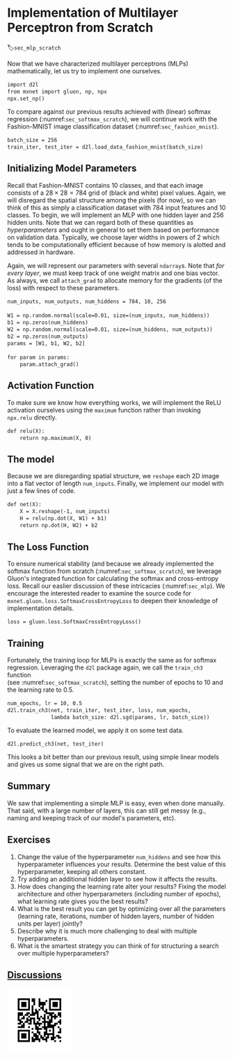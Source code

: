 # Implementation of Multilayer Perceptron from Scratch
:label:`sec_mlp_scratch`

Now that we have characterized 
multilayer perceptrons (MLPs) mathematically, 
let us try to implement one ourselves.

```{.python .input  n=1}
import d2l
from mxnet import gluon, np, npx
npx.set_np()
```

To compare against our previous results
achieved with (linear) softmax regression
(:numref:`sec_softmax_scratch`),
we will continue work with 
the Fashion-MNIST image classification dataset 
(:numref:`sec_fashion_mnist`).

```{.python .input  n=2}
batch_size = 256
train_iter, test_iter = d2l.load_data_fashion_mnist(batch_size)
```

## Initializing Model Parameters

Recall that Fashion-MNIST contains $10$ classes,
and that each image consists of a $28 \times 28 = 784$
grid of (black and white) pixel values.
Again, we will disregard the spatial structure
among the pixels (for now),
so we can think of this as simply a classification dataset
with $784$ input features and $10$ classes.
To begin, we will implement an MLP
with one hidden layer and $256$ hidden units.
Note that we can regard both of these quantities
as *hyperparameters* and ought in general
to set them based on performance on validation data.
Typically, we choose layer widths in powers of $2$
which tends to be computationally efficient because
of how memory is alotted and addressed in hardware.

Again, we will represent our parameters with several `ndarray`s.
Note that *for every layer*, we must keep track of
one weight matrix and one bias vector.
As always, we call `attach_grad` to allocate memory
for the gradients (of the loss) with respect to these parameters.

```{.python .input  n=3}
num_inputs, num_outputs, num_hiddens = 784, 10, 256

W1 = np.random.normal(scale=0.01, size=(num_inputs, num_hiddens))
b1 = np.zeros(num_hiddens)
W2 = np.random.normal(scale=0.01, size=(num_hiddens, num_outputs))
b2 = np.zeros(num_outputs)
params = [W1, b1, W2, b2]

for param in params:
    param.attach_grad()
```

## Activation Function

To make sure we know how everything works,
we will implement the ReLU activation ourselves
using the `maximum` function rather than 
invoking `npx.relu` directly.

```{.python .input  n=4}
def relu(X):
    return np.maximum(X, 0)
```

## The model

Because we are disregarding spatial structure, 
we `reshape` each 2D image into 
a flat vector of length  `num_inputs`.
Finally, we implement our model 
with just a few lines of code.

```{.python .input  n=5}
def net(X):
    X = X.reshape(-1, num_inputs)
    H = relu(np.dot(X, W1) + b1)
    return np.dot(H, W2) + b2
```

## The Loss Function

To ensure numerical stability
(and because we already implemented
the softmax function from scratch
(:numref:`sec_softmax_scratch`),
we leverage Gluon's integrated function
for calculating the softmax and cross-entropy loss.
Recall our easlier discussion of these intricacies 
(:numref:`sec_mlp`).
We encourage the interested reader 
to examine the source code for `mxnet.gluon.loss.SoftmaxCrossEntropyLoss`
to deepen their knowledge of implementation details.

```{.python .input  n=6}
loss = gluon.loss.SoftmaxCrossEntropyLoss()
```

## Training

Fortunately, the training loop for MLPs
is exactly the same as for softmax regression.
Leveraging the `d2l` package again, 
we call the `train_ch3` function  
(see :numref:`sec_softmax_scratch`),
setting the number of epochs to $10$ 
and the learning rate to $0.5$.

```{.python .input  n=7}
num_epochs, lr = 10, 0.5
d2l.train_ch3(net, train_iter, test_iter, loss, num_epochs,
              lambda batch_size: d2l.sgd(params, lr, batch_size))
```

To evaluate the learned model, 
we apply it on some test data.

```{.python .input  n=8}
d2l.predict_ch3(net, test_iter)
```

This looks a bit better than our previous result,
using simple linear models and gives us 
some signal that we are on the right path.

## Summary

We saw that implementing a simple MLP is easy, 
even when done manually.
That said, with a large number of layers, 
this can still get messy 
(e.g., naming and keeping track of our model's parameters, etc).

## Exercises

1. Change the value of the hyperparameter `num_hiddens` and see how this hyperparameter influences your results. Determine the best value of this hyperparameter, keeping all others constant.
1. Try adding an additional hidden layer to see how it affects the results.
1. How does changing the learning rate alter your results? Fixing the model architecture and other hyperparameters (including number of epochs), what learning rate gives you the best results? 
1. What is the best result you can get by optimizing over all the parameters (learning rate, iterations, number of hidden layers, number of hidden units per layer) jointly? 
1. Describe why it is much more challenging to deal with multiple hyperparameters. 
1. What is the smartest strategy you can think of for structuring a search over multiple hyperparameters?

## [Discussions](https://discuss.mxnet.io/t/2339)

![](../img/qr_mlp-scratch.svg)
